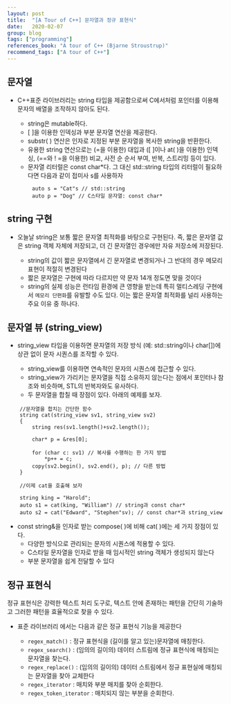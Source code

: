 ```yaml
---
layout: post
title:  "[A Tour of C++] 문자열과 정규 표현식"
date:   2020-02-07
group: blog
tags: ["programming"]
references_book: "A tour of C++ (Bjarne Stroustrup)"
recommend_tags: ["A tour of C++"]
---
```

## 문자열

 - C++표준 라이브러리는 string 타입을 제공함으로써 C에서처럼 포인터를 이용해 문자의 배열을 조작하지 않아도 된다.

    - string은 mutable하다.
    - [ ]을 이용한 인덱싱과 부분 문자열 연산을 제공한다.
    - substr( ) 연산은 인자로 지정된 부분 문자열을 복사한 string을 반환한다.
    - 유용한 string 연산으로는 (=을 이용한) 대입과 ([ ]이나 at( )을 이용한) 인덱싱, (==와 ! =을 이용한) 비교, 사전 순 순서 부여, 반복, 스트리밍 등이 있다.
    - 문자열 리터럴은 const char*다. 그 대신 std::string 타입의 리터럴이 필요하다면 다음과 같이 접미사 s를 사용하자

```
        auto s = "Cat"s // std::string
        auto p = "Dog" // C스타일 문자열: const char* 
```
## string  구현

- 오늘날 string은 보통 짧은 문자열 최적화를 바탕으로 구현된다. 즉, 짧은 문자열 값은 string 객체 자체에 저장되고, 더 긴 문자열인 경우에만 자유 저장소에 저장된다.

    - string의 값이 짧은 문자열에서 긴 문자열로 변경되거나 그 반대의 경우 메모리 표현이 적절히 변경된다
    - 짧은 문자열은 구현에 따라 다르지만 약 문자 14개 정도면 맞을 것이다
    - string의 실제 성능은 런타임 환경에 큰 영향을 받는데 특히 멀티스레딩 구현에서 `메모리 단편화`를 유발할 수도 있다. 이는 짧은 문자열 최적화를 널리 사용하는 주요 이유 중 하나다.

## 문자열 뷰 (string_view)

- string_view 타입을 이용하면 문자열의 저장 방식 (예: std::string이나 char[])에 상관 없이 문자 시퀀스를 조작할 수 있다.

    - string_view를 이용하면 연속적인 문자의 시퀀스에 접근할 수 있다.
    - string_view가 가리키는 문자열을 직접 소유하지 않는다는 점에서 포인터나 참조와 비슷하며, STL의 반복자와도 유사하다.
    - 두 문자열을 합칠 때 장점이 있다. 아래의 예제를 보자.

```
    //문자열을 합치는 간단한 함수
    string cat(string_view sv1, string_view sv2)
    {
    	string res(sv1.length()+sv2.length());
    
    	char* p = &res[0];
    
    	for (char c: sv1) // 복사를 수행하는 한 가지 방법
    		*p++ = c;
    	copy(sv2.begin(), sv2.end(), p); // 다른 방법
    }
    
    //이제 cat을 호출해 보자
    
    string king = "Harold";
    auto s1 = cat(king, "William") // string과 const char*
    auto s2 = cat("Edward", "Stephen"sv); // const char*과 string_view
```

- const string&을 인자로 받는 compose( )에 비해 cat( )에는 세 가지 장점이 있다.
    - 다양한 방식으로 관리되는 문자의 시퀀스에 적용할 수 있다.
    - C스타일 문자열을 인자로 받을 때 임시적인 string 객체가 생성되지 않는다
    - 부분 문자열을 쉽게 전달할 수 있다

## 정규 표현식

정규 표현식은 강력한 텍스트 처리 도구로, 텍스트 안에 존재하는 패턴을 간단히 기술하고 그러한 패턴을 효율적으로 찾을 수 있다.

- 표준 라이브러리 <regex>에서는 다음과 같은 정규 표현식 기능을 제공한다
    - `regex_match()` : 정규 표현식을 (길이를 알고 있는)문자열에 매칭한다.
    - `regex_search()` : (임의의 길이의) 데이터 스트림에 정규 표현식에 매칭되는 문자열을 찾는다.
    - `regex_replace()` : (임의의 길이의) 데이터 스트림에서 정규 표현실에 매칭되는 문자열을 찾아 교체한다
    - `regex_iterator` : 매치와 부분 매치를 찾아 순회한다.
    - `regex_token_iterator` : 매치되지 않는 부분을 순회한다.